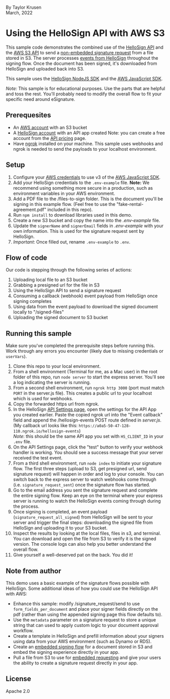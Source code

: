 By Taylor Krusen  
March, 2022

# Using the HelloSign API with AWS S3

This sample code demonstrates the combined use of the [HelloSign API](https://www.hellosign.com/developers) and the [AWS S3 API](https://docs.aws.amazon.com/AmazonS3/latest/API/Welcome.html) to send a [non-embedded signature request](https://app.hellosign.com/api/signatureRequestWalkthrough) from a file stored in S3. The server processes [events from HelloSign](https://app.hellosign.com/api/eventsAndCallbacksWalkthrough) throughout the signing flow. Once the document has been signed, it's downloaded from HelloSign and uploaded back into S3. 

This sample uses the [HelloSign NodeJS SDK](https://github.com/HelloFax/hellosign-nodejs-sdk) and the [AWS JavaScript SDK](https://docs.aws.amazon.com/sdk-for-javascript/v3/developer-guide/welcome.html).

*Note:* This sample is for educational purposes. Use the parts that are helpful and toss the rest. You'll probably need to modify the overall flow to fit your specific need around eSignature.

## Prerequesites
* An [AWS account](aws.amazon.com/free) with an S3 bucket
* A [HelloSign account](https://app.hellosign.com/api/pricing) with an API app created
Note: you can create a free account from the [API pricing](https://app.hellosign.com/api/pricing) page.
* Have [ngrok](https://ngrok.com/product) installed on your machine. This sample uses webhooks and ngrok is needed to send the payloads to your localhost environment.

## Setup
1. Configure your [AWS credentials](https://docs.aws.amazon.com/sdk-for-javascript/v3/developer-guide/setting-credentials-node.html) to use v3 of the [AWS JavaScript SDK](https://docs.aws.amazon.com/sdk-for-javascript/v3/developer-guide/welcome.html).
2. Add your HelloSign credentials to the `.env-example` file. **Note:** We recommend using something more secure in a production, such as environment variables in your AWS environment.
3. Add a PDF file to the /files-to-sign folder. This is the document you'll be signing in this example flow. (Feel free to use the "fake-rental-agreement.pdf" included in this repo).
4. Run `npm install` to download libraries used in this demo.
5. Create a new S3 bucket and copy the name into the _.env-example_ file. 
6. Update the `signerName` and `signerEmail` fields in _.env-example_ with your own information. This is used for the signature request sent by HelloSign.
7. *Important*: Once filled out, rename `.env-example` to `.env`.

## Flow of code
Our code is stepping through the following series of actions:
1. Uploading local file to an S3 bucket
2. Grabbing a presigned url for the file in S3
3. Using the HelloSign API to send a signature request
4. Consuming a callback (webhook) event payload from HelloSign once signing completes
5. Using data from the event payload to download the signed document locally to "/signed-files"
6. Uploading the signed document to S3 bucket

## Running this sample
Make sure you've completed the prerequisite steps before running this. Work through any errors you encounter (likely due to missing credentials or `userVars`).

1. Clone this repo to your local environment.
2. From a shell environment (Terminal for me, as a Mac user) in the root folder of this repo, run `node server` to start the express server. You'll see a log indicating the server is running. 
3. From a second shell environment, run `ngrok http 3000` (port must match `PORT` in the server.js file). This creates a public url to your localhost which is used for webhooks.
4. Copy the forwarded https url from ngrok.
5. In the HelloSign [API Settings page](https://app.hellosign.com/home/myAccount?current_tab=integrations#api), open the settings for the API App you created earlier. Paste the copied ngrok url into the "Event callback" field and append the /hellosign-events POST route defined in _server.js_. (My callback url looks like this: `https://a0a5-50-47-128-110.ngrok.io/hellosign-events`)  
*Note*: this should be the same API app you set with `HS_CLIENT_ID` in your `.env` file.
6. On the API Settings page, click the "test" button to verify your webhook handler is working. You should see a success message that your server received the test event.
7. From a third shell environment, run `node index` to initiate your signature flow. The first three steps (upload to S3, get presigned url, send signature request) will happen in order and log to your console. You can switch back to the express server to watch webhooks come through (i.e. `signature_request_sent`) once the signature flow has started.
8. Go to the email address you sent the signature request and complete the entire signing flow. Keep an eye on the terminal where your express server is running to watch the HelloSign events coming through during the process.
9. Once signing is completed, an event payload (`signature_request_all_signed`) from HelloSign will be sent to your server and trigger the final steps: downloading the signed file from HelloSign and uploading it to your S3 bucket.
10. Inspect the results by looking at the local files, files in s3, and terminal. You can download and open the file from S3 to verify it is the signed version. The console logs can also help you better understand the overall flow.
11. Give yourself a well-deserved pat on the back. You did it! 

## Note from author
This demo uses a basic example of the signature flows possible with HelloSign. Some additional ideas of how you could use the HelloSign API with AWS:
* Enhance this sample: modify /signature_request/send to use `form_fields_per_document` and place your signer fields directly on the pdf (rather than using the appended signing page this flow defaults to).
* Use the `metadata` parameter on a signature request to store a unique string that can used to apply custom logic to your document approval workflow.
* Create a template in HelloSign and prefill information about your signers using data from your AWS environment (such as Dynamo or RDS).
* Create an [embedded signing flow](https://app.hellosign.com/api/embeddedSigningWalkthrough) for a document stored in S3 and embed the signing experience directly in your app.
* Pull a file from S3 to use for [embedded requesting](https://app.hellosign.com/api/embeddedRequestingWalkthrough) and give your users the ability to create a signature request directly in your app. 

## License
Apache 2.0
